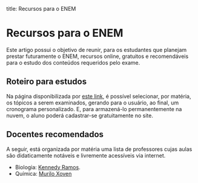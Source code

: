 title: Recursos para o ENEM

# Recursos para o ENEM

Este artigo possui o objetivo de reunir, para os estudantes que planejam
prestar futuramente o ENEM, recursos online, gratuitos e recomendáveis para o
estudo dos conteúdos requeridos pelo exame.

## Roteiro para estudos

Na página disponibilizada por [este
link](https://vestibular.brasilescola.uol.com.br/enem/cronograma-estudos), é
possível selecionar, por matéria, os tópicos a serem examinados, gerando para o
usuário, ao final, um cronograma personalizado. E, para armazená-lo
permanentemente na nuvem, o aluno poderá cadastrar-se gratuitamente no site.

## Docentes recomendados

A seguir, está organizada por matéria uma lista de professores cujas aulas são didaticamente notáveis e livremente acessíveis via internet.

* Biologia: [Kennedy Ramos](https://www.youtube.com/@bioexplica).
* Química: [Murilo Xoven](?)

